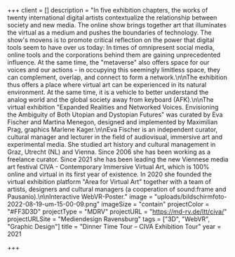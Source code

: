 +++
client = []
description = "In five exhibition chapters, the works of twenty international digital artists contextualize the relationship between society and new media. The online show brings together art that illuminates the virtual as a medium and pushes the boundaries of technology. The show's movens is to promote critical reflection on the power that digital tools seem to have over us today: In times of omnipresent social media, online tools and the corporations behind them are gaining unprecedented influence. At the same time, the \"metaverse\" also offers space for our voices and our actions - in occupying this seemingly limitless space, they can complement, overlap, and connect to form a network.\n\nThe exhibition thus offers a place where virtual art can be experienced in its natural environment. At the same time, it is a vehicle to better understand the analog world and the global society away from keyboard (AFK).\n\nThe virtual exhibition \"Expanded Realities and Networked Voices. Envisioning the Ambiguity of Both Utopian and Dystopian Futures\" was curated by Eva Fischer and Martina Menegon, designed and implemented by Maximilian Prag, graphics Marlene Kager.\n\nEva Fischer is an independent curator, cultural manager and lecturer in the field of audiovisual, immersive art and experimental media. She studied art history and cultural management in Graz, Utrecht (NL) and Vienna. Since 2006 she has been working as a freelance curator. Since 2021 she has been leading the new Viennese media art festival CIVA - Contemporary Immersive Virtual Art, which is 100% online and virtual in its first year of existence. In 2020 she founded the virtual exhibition platform \"Area for Virtual Art\" together with a team of artists, designers and cultural managers (a cooperation of sound:frame and Pausanio).\n\nInteractive WebVR-Poster."
image = "uploads/bildschirmfoto-2022-08-19-um-15-00-09.png"
imageSize = "contain"
projectColor = "#FF3D3D"
projectType = "MDRV"
projectURL = "https://md-rv.de/ltt/civa/"
projectURLSite = "Mediendesign Ravensburg"
tags = ["3D", "WebVR", "Graphic Design"]
title = "Dinner Time Tour – CIVA Exhibition Tour"
year = 2021

+++

